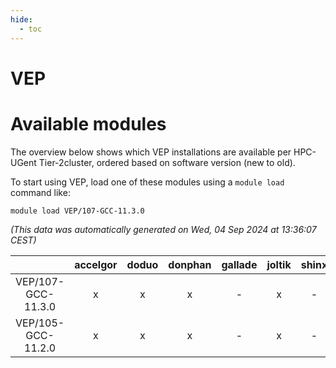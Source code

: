 ```yaml
---
hide:
  - toc
---
```


VEP
===

# Available modules


The overview below shows which VEP installations are available per HPC-UGent Tier-2cluster, ordered based on software version (new to old).

To start using VEP, load one of these modules using a `module load` command like:

```shell
module load VEP/107-GCC-11.3.0
```

*(This data was automatically generated on Wed, 04 Sep 2024 at 13:36:07 CEST)*  

| |accelgor|doduo|donphan|gallade|joltik|shinx|skitty|
| :---: | :---: | :---: | :---: | :---: | :---: | :---: | :---: |
|VEP/107-GCC-11.3.0|x|x|x|-|x|-|x|
|VEP/105-GCC-11.2.0|x|x|x|-|x|-|x|
